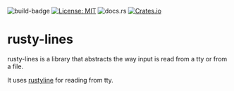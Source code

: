 ![build-badge](https://github.com/paulusminus/transipctl/actions/workflows/rust.yml/badge.svg)
[![License: MIT](https://img.shields.io/badge/License-MIT-yellow.svg)](https://opensource.org/licenses/MIT)
![docs.rs](https://img.shields.io/docsrs/transip-command)
[![Crates.io](https://img.shields.io/crates/v/rusty-lines)](https://crates.io/crates/rusty_lines)

# rusty-lines

 rusty-lines is a library that abstracts the way input is read from a tty or from a file.

 It uses [rustyline](https://crates.io/crates/rustyline) for reading from tty.

